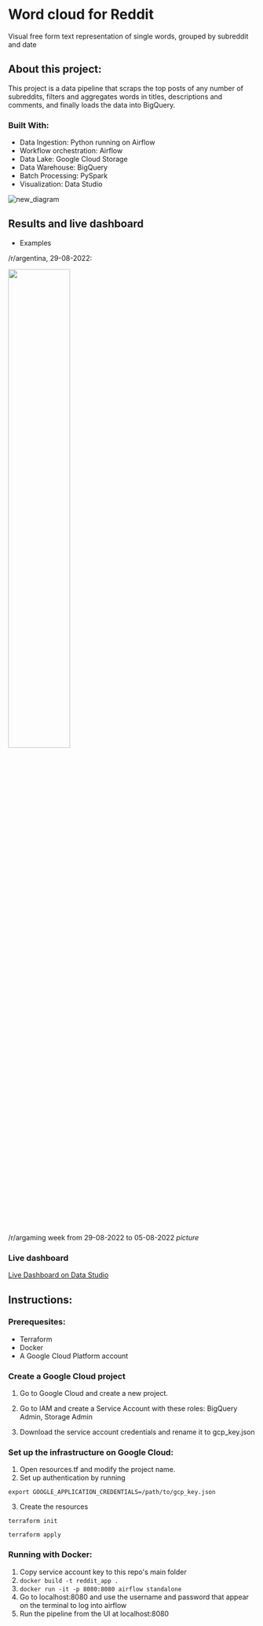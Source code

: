 # Word cloud for Reddit
Visual free form text representation of single words, grouped by subreddit and date

## About this project:
This project is a data pipeline that scraps the top posts of any number of subreddits, filters and aggregates words in titles, descriptions and comments, and finally loads the data into BigQuery.

### Built With:

- Data Ingestion: Python running on Airflow
- Workflow orchestration: Airflow
- Data Lake: Google Cloud Storage
- Data Warehouse: BigQuery
- Batch Processing: PySpark
- Visualization: Data Studio

![new_diagram](https://user-images.githubusercontent.com/66125885/187461650-b954c88d-3cc6-4ef9-9746-9df777e3999e.jpeg)



## Results and live dashboard

- Examples

/r/argentina, 29-08-2022:

<img src="https://user-images.githubusercontent.com/66125885/187459857-b189b0e1-d7eb-4c3c-8e3c-e973bd4bcb77.png" width=50% height=50%>

/r/argaming week from 29-08-2022 to 05-08-2022
*picture*

### Live dashboard
[Live Dashboard on Data Studio](https://datastudio.google.com/reporting/2f43e030-9bdb-4a70-a9b3-f0ec6d3c270b)

## Instructions:

### Prerequesites:
- Terraform
- Docker
- A Google Cloud Platform account

### Create a Google Cloud project
1. Go to Google Cloud and create a new project.
2. Go to IAM and create a Service Account with these roles:
    BigQuery Admin,
    Storage Admin

3. Download the service account credentials and rename it to gcp_key.json


### Set up the infrastructure on Google Cloud:
1. Open resources.tf and modify the project name.
2. Set up authentication by running 
```
export GOOGLE_APPLICATION_CREDENTIALS=/path/to/gcp_key.json
``` 
3. Create the resources
```
terraform init
```
```
terraform apply
```

### Running with Docker:

1. Copy service account key to this repo's main folder
2. ```docker build -t reddit_app .```
3. ```docker run -it -p 8080:8080 airflow standalone```
4. Go to localhost:8080 and use the username and password that appear on the terminal to log into airflow
4. Run the pipeline from the UI at localhost:8080

